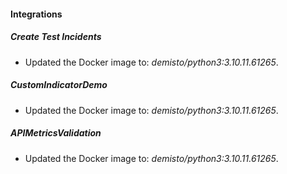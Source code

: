 #### Integrations
##### Create Test Incidents
- Updated the Docker image to: *demisto/python3:3.10.11.61265*.
##### CustomIndicatorDemo
- Updated the Docker image to: *demisto/python3:3.10.11.61265*.
##### APIMetricsValidation
- Updated the Docker image to: *demisto/python3:3.10.11.61265*.
